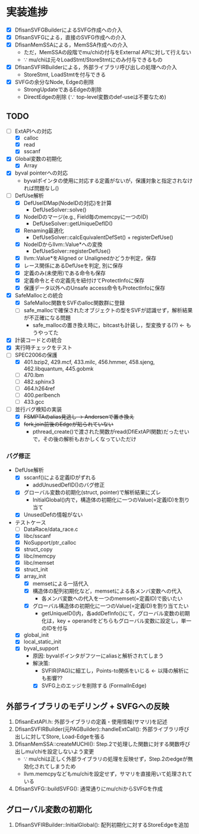 # 実装進捗

- [x] DfisanSVFGBuilderによるSVFG作成への介入
- [x] DfisanSVFGによる，直接のSVFG作成への介入
- [x] DfisanMemSSAによる，MemSSA作成への介入
  - ただ，MemSSAの段階でmu/chiの付与をExternal APIに対して行えない
  - &because; mu/chiは元々LoadStmt/StoreStmtにのみ付与できるもの
- [x] DfisanSVFIRBuilderによる，外部ライブラリ呼び出しの処理への介入
  - StoreStmt, LoadStmtを付与できる
- [x] SVFGの余分なNode, Edgeの削除
  - StrongUpdateであるEdgeの削除
  - DirectEdgeの削除 (&because; top-level変数のdef-useは不要なため)

## TODO

- [ ] ExtAPIへの対応
  - [x] calloc
  - [x] read
  - [x] sscanf
- [x] Global変数の初期化
  - [x] Array
- [x] byval pointerへの対応
  - byvalポインタの使用に対応する定義がないが，保護対象と指定されなければ問題なし()
- [ ] DefUse解析
  - [x] DefUseIDMap(NodeIDの対応)を計算
    - DefUseSolver::solve()
  - [x] NodeIDのマージ(e.g., Field毎のmemcpyに一つのID)
    - DefUseSolver::getUniqueDefID()
  - [x] Renaming最適化
    - DefUseSolver::calcEquivalentDefSet() + registerDefUse()
  - [x] NodeIDからllvm::Value*への変換
    - DefUseSolver::registerDefUse()
  - [x] llvm::Value*をAligned or Unalignedかどうか判定，保存
  - [x] レース関係にあるDefUseを判定, 別に保存
  - [x] 定義のみ(未使用)である命令も保存
  - [x] 定義命令とその定義先を紐付けてProtectInfoに保存
  - [x] 保護データ以外へのUnsafe access命令もProtectInfoに保存
- [x] SafeMallocとの統合
  - [x] SafeMalloc関数をSVFのalloc関数群に登録
  - [ ] safe_mallocで確保されたオブジェクトの型をSVFが認識せず，解析結果が不正確になる問題
    - safe_mallocの置き換え時に，bitcastも計装し，型変換する(?) &larr; もうやってた
- [x] 計装コードとの統合
- [x] 実行時チェックをテスト
- [ ] SPEC2006の保護
  - [x] 401.bzip2, 429.mcf, 433.milc, 456.hmmer, 458.sjeng, 462.libquantum, 445.gobmk
  - [ ] 470.lbm
  - [ ] 482.sphinx3
  - [ ] 464.h264ref
  - [ ] 400.perlbench
  - [ ] 433.gcc
- [ ] 並行バグ検知の実装
  - [x] ~~FSMPTAのalias見逃し &rarr; Andersenで置き換え~~
  - [x] ~~fork,join前後のEdgeが貼られていない~~
    - pthread_create()で渡された関数がread(DfiExtAPI関数)だったせいで，その後の解析もおかしくなっていただけ

### バグ修正

- DefUse解析
  - [x] sscanf()による定義IDがずれる
    - addUnusedDefID()のバグ修正
  - [x] グローバル変数の初期化(struct, pointer)で解析結果にズレ
    - InitialGlobal()内で，構造体の初期化に一つのValue(=定義ID)を割り当て
  - [x] UnusedDefの情報がない
- テストケース
  - [ ] DataRace/data_race.c
  - [x] libc/sscanf
  - [x] NoSupport/ptr_calloc
  - [x] struct_copy
  - [x] libc/memcpy
  - [x] libc/memset
  - [x] struct_init
  - [x] array_init
    - [x] memsetによる一括代入
    - [x] 構造体の配列初期化など，memsetによる各メンバ変数への代入
      - 各メンバ変数への代入を一つのmemset(=定義ID)で扱いたい
    - [x] グローバル構造体の初期化に一つのValue(=定義ID)を割り当てたい
      - getUniqueID()内，各addDefInfo()にて，グローバル変数の初期化は，key + operandをどちらもグローバル変数に設定し，単一のIDを付与
  - [x] global_init
  - [x] local_static_init
  - [x] byval_support
    - 原因: byvalポインタがフツーにaliasと解析されてしまう
    - 解決策:
      - SVFIR(PAG)に細工し，Points-to関係をいじる &larr; 以降の解析にも影響??
      - [x] SVFG上のエッジを削除する (FormalInEdge)

## 外部ライブラリのモデリング + SVFGへの反映

1. DfisanExtAPI.h: 外部ライブラリの定義・使用情報(サマリ)を記述
2. DfisanSVFIRBuilder(元PAGBuilder)::handleExtCall(): 外部ライブラリ呼び出しに対してStore, Load-Edgeを張る
3. DfisanMemSSA::createMUCHI(): Step.2で処理した関数に対する関数呼び出しmu/chiを設定しないよう変更
    - &because; mu/chiは正しく外部ライブラリの処理を反映せず，Step.2のedgeが無効化されてしまうため
    - llvm.memcpyなどもmu/chiを設定せず，サマリを直接用いて処理されている
4. DfisanSVFG::buildSVFG(): 通常通りにmu/chiからSVFGを作成

## グローバル変数の初期化

1. DfisanSVFIRBuilder::InitialGlobal(): 配列初期化に対するStoreEdgeを追加
